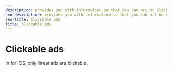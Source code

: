 ```yaml
---
description: provides you with information so that you can act on click-through ads. As you create your player UI, you must decide how to respond when a user clicks on a clickable ad.
seo-description: provides you with information so that you can act on click-through ads. As you create your player UI, you must decide how to respond when a user clicks on a clickable ad.
seo-title: Clickable ads
title: Clickable ads
---
```


# Clickable ads

In  for iOS, only linear ads are clickable.

